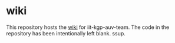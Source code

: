 wiki
====

This repository hosts the <a href="https://github.com/iit-kgp-auv-team/wiki/wiki">wiki</a> for iit-kgp-auv-team. The code in the repository has been intentionally left blank.
ssup.
